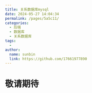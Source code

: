 ```yaml
---
title: 关系数据库mysql
date: 2024-05-27 14:04:34
permalink: /pages/5a5c11/
categories:
  - 后端
  - 数据库
  - 关系数据库
tags:
  - 
author: 
  name: sunbin
  link: https://github.com/17661977890
---
```

# 敬请期待